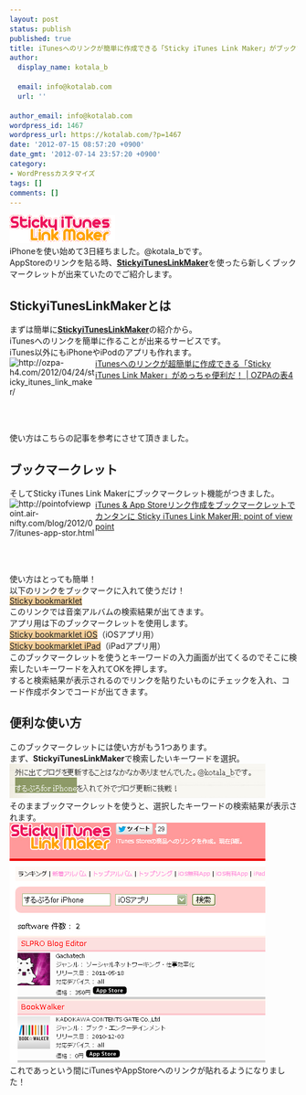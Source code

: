 ```yaml
---
layout: post
status: publish
published: true
title: iTunesへのリンクが簡単に作成できる「Sticky iTunes Link Maker」がブックマークレットで更に簡単になった！
author:
  display_name: kotala_b

  email: info@kotalab.com
  url: ''

author_email: info@kotalab.com
wordpress_id: 1467
wordpress_url: https://kotalab.com/?p=1467
date: '2012-07-15 08:57:20 +0900'
date_gmt: '2012-07-14 23:57:20 +0900'
category:
- WordPressカスタマイズ
tags: []
comments: []
---
```

<p><a href="/wp-content/uploads/stickyLinkMaker_120715_03.png" target="_blank"><img src="/wp-content/uploads/stickyLinkMaker_120715_03.png" alt="" title="stickyLinkMaker_120715_03" width="185" height="50" class="alignnone size-full wp-image-1502" /></a><br />
iPhoneを使い始めて3日経ちました。@kotala_bです。<br />
AppStoreのリンクを貼る時、<a href="http://sticky.linclip.com/linkmaker/" title="Sticky iTunes Link Maker" target="_blank"><strong>StickyiTunesLinkMaker</strong></a>を使ったら新しくブックマークレットが出来ていたのでご紹介します。<br />
</p>
<!--more-->
<h2>StickyiTunesLinkMakerとは</h2>
<p>まずは簡単に<a href="http://sticky.linclip.com/linkmaker/" title="Sticky iTunes Link Maker" target="_blank"><strong>StickyiTunesLinkMaker</strong></a>の紹介から。<br />
iTunesへのリンクを簡単に作ることが出来るサービスです。<br />
iTunes以外にもiPhoneやiPodのアプリも作れます。<br />
<a href="http://ozpa-h4.com/2012/04/24/sticky_itunes_link_maker/" target="_blank"><img title="iTunesへのリンクが超簡単に作成できる「Sticky iTunes Link Maker」がめっちゃ便利だ！ | OZPAの表4" src="https://capture.heartrails.com/150x130?http://ozpa-h4.com/2012/04/24/sticky_itunes_link_maker/" alt="http://ozpa-h4.com/2012/04/24/sticky_itunes_link_maker/" width="150" height="130" align="left" /></a><a href="http://ozpa-h4.com/2012/04/24/sticky_itunes_link_maker/" title="iTunesへのリンクが超簡単に作成できる「Sticky iTunes Link Maker」がめっちゃ便利だ！" target="_blank">iTunesへのリンクが超簡単に作成できる「Sticky iTunes Link Maker」がめっちゃ便利だ！ | OZPAの表4</a><br style="clear:both;" />使い方はこちらの記事を参考にさせて頂きました。</p>
<h2>ブックマークレット</h2>
<p>そしてSticky iTunes Link Makerにブックマークレット機能がつきました。<br />
<a href="http://pointofviewpoint.air-nifty.com/blog/2012/07/itunes-app-stor.html" target="_blank"><img title="iTunes &amp; App Storeリンク作成をブックマークレットでカンタンに Sticky iTunes Link Maker用: point of view point" src="https://capture.heartrails.com/150x130/1342316286406?http://pointofviewpoint.air-nifty.com/blog/2012/07/itunes-app-stor.html" alt="http://pointofviewpoint.air-nifty.com/blog/2012/07/itunes-app-stor.html" width="150" height="130" align="left" /></a><a href="http://pointofviewpoint.air-nifty.com/blog/2012/07/itunes-app-stor.html" title="iTunes &amp; App Storeリンク作成をブックマークレットでカンタンに Sticky iTunes Link Maker用: point of view point" target="_blank">iTunes &amp; App Storeリンク作成をブックマークレットでカンタンに Sticky iTunes Link Maker用: point of view point</a><br style="clear:both;" />使い方はとっても簡単！<br />
以下のリンクをブックマークに入れて使うだけ！<br />
<a href="javascript:void((function(){var%20ent='album';var%20d=document;var%20sel=d.selection?d.selection.createRange().text:String(d.getSelection());if(!sel){var%20key=window.prompt('Enter keywords\n(CAUTION! OK:Transition to Link Maker Page)','');if(key){location.href='http://sticky.linclip.com/linkmaker/?term='+encodeURIComponent(key)+'&entity='+ent;}}else{location.href='http://sticky.linclip.com/linkmaker/?term='+encodeURIComponent(sel)+'&entity='+ent;}})());" title="Sticky bookmarklet" style="background-color:#f5d09c;">Sticky bookmarklet</a><br />
このリンクでは音楽アルバムの検索結果が出てきます。<br />
アプリ用は下のブックマークレットを使用します。<br />
<a href="javascript:void((function(){var%20ent='software';var%20d=document;var%20sel=d.selection?d.selection.createRange().text:String(d.getSelection());if(!sel){var%20key=window.prompt('Enter keywords\n(CAUTION! OK:Transition to Link Maker Page)','');if(key){location.href='http://sticky.linclip.com/linkmaker/?term='+encodeURIComponent(key)+'&entity='+ent;}}else{location.href='http://sticky.linclip.com/linkmaker/?term='+encodeURIComponent(sel)+'&entity='+ent;}})());" title="Sticky bookmarklet iOS" style="background-color:#f5d09c;">Sticky bookmarklet iOS</a>（iOSアプリ用）<br />
<a href="javascript:void((function(){var%20ent='iPadSoftware';var%20d=document;var%20sel=d.selection?d.selection.createRange().text:String(d.getSelection());if(!sel){var%20key=window.prompt('Enter keywords\n(CAUTION! OK:Transition to Link Maker Page)','');if(key){location.href='http://sticky.linclip.com/linkmaker/?term='+encodeURIComponent(key)+'&entity='+ent;}}else{location.href='http://sticky.linclip.com/linkmaker/?term='+encodeURIComponent(sel)+'&entity='+ent;}})());" title="Sticky bookmarklet iPad" style="background-color:#f5d09c;">Sticky bookmarklet iPad</a>（iPadアプリ用）<br />
このブックマークレットを使うとキーワードの入力画面が出てくるのでそこに検索したいキーワードを入れてOKを押します。<br />
すると検索結果が表示されるのでリンクを貼りたいものにチェックを入れ、コード作成ボタンでコードが出てきます。</p>
<h2>便利な使い方</h2>
<p>このブックマークレットには使い方がもう1つあります。<br />
まず、<strong>StickyiTunesLinkMaker</strong>で検索したいキーワードを選択。<br />
<a href="/wp-content/uploads/stickyLinkMaker_120715_01.jpg" target="_blank"><img src="/wp-content/uploads/stickyLinkMaker_120715_01.jpg" alt="" title="stickyLinkMaker_120715_01" width="448" height="60" class="alignnone size-full wp-image-1496" /></a><br />
そのままブックマークレットを使うと、選択したキーワードの検索結果が表示されます。<br />
<a href="/wp-content/uploads/stickyLinkMaker_120715_02.jpg" target="_blank"><img src="/wp-content/uploads/stickyLinkMaker_120715_02.jpg" alt="" title="stickyLinkMaker_120715_02" width="448" height="420" class="alignnone size-full wp-image-1495" /></a><br />
これであっという間にiTunesやAppStoreへのリンクが貼れるようになりました！</p>
